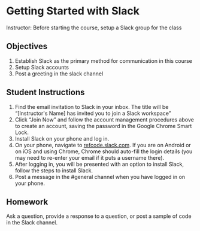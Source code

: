 # Getting Started with Slack

Instructor: Before starting the course, setup a Slack group for the class

## Objectives
1. Establish Slack as the primary method for communication in this course
2. Setup Slack accounts
3. Post a greeting in the slack channel

## Student Instructions
1. Find the email invitation to Slack in your inbox. The title will be “[Instructor's Name] has invited you to join a Slack workspace”
2. Click “Join Now” and follow the account management procedures above to create an account, saving the password in the Google Chrome Smart Lock.
3. Install Slack on your phone and log in.
4. On your phone, navigate to [refcode.slack.com](refcode.slack.com). If you are on Android or on iOS and using Chrome, Chrome should auto-fill the login details (you may need to re-enter your email if it puts a username there).
5. After logging in, you will be presented with an option to install Slack, follow the steps to install Slack. 
6. Post a message in the #general channel when you have logged in on your phone.

## Homework
Ask a question, provide a response to a question, or post a sample of code in the Slack channel.
